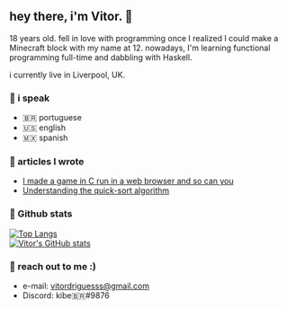 ## hey there, i'm Vitor. 👋

18 years old. fell in love with programming once I realized I could make a Minecraft block with my name at 12. nowadays, I'm learning functional programming full-time and dabbling with Haskell.

i currently live in Liverpool, UK.

### :loudspeaker: i speak
- :brazil: portuguese
- :us: english
- :mexico: spanish

### :closed_book: articles I wrote
- [I made a game in C run in a web browser and so can you](https://medium.com/swlh/i-made-a-game-in-c-run-in-a-web-browser-and-so-can-you-2911b9fe2368?sk=b839987dd50740634c898d90d7673bc7)
- [Understanding the quick-sort algorithm](https://dev.to/kibebr/understanding-the-quick-sort-algorithm-1aah)

### :stars: Github stats

[![Top Langs](https://github-readme-stats.vercel.app/api/top-langs/?username=kibebr&hide=html)](https://github.com/anuraghazra/github-readme-stats)
<br>
[![Vitor's GitHub stats](https://github-readme-stats.vercel.app/api?username=kibebr)](https://github.com/anuraghazra/github-readme-stats)

### :iphone: reach out to me :)
- e-mail: vitordriguesss@gmail.com
- Discord: kibe:brazil:#9876
